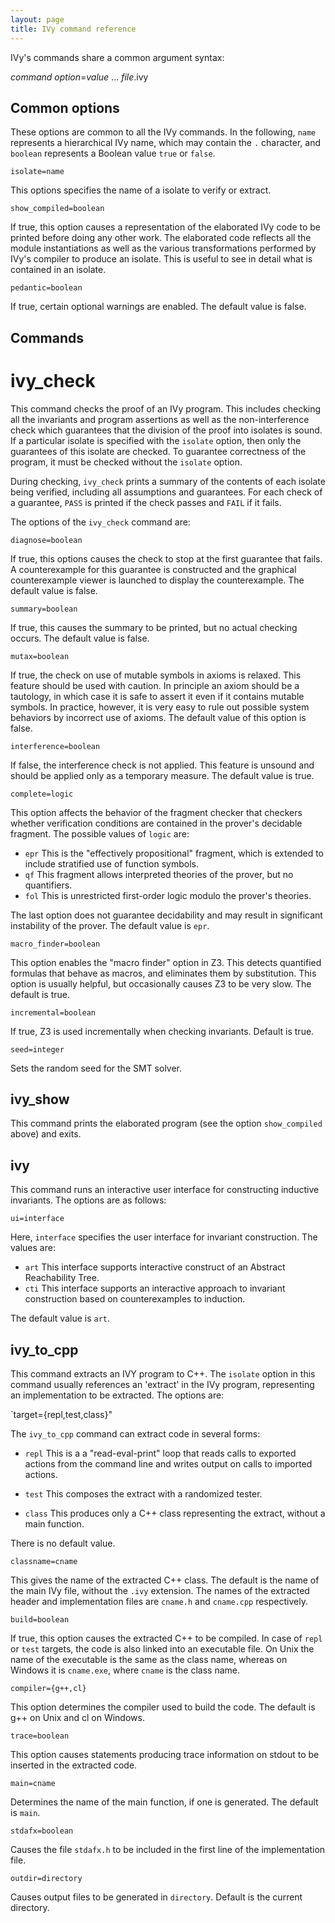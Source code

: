 ```yaml
---
layout: page
title: IVy command reference
---
```


IVy's commands share a common argument syntax:

*command* *option*=*value* ... *file*.ivy

Common options
--------------

These options are common to all the IVy commands. In the following,
`name` represents a hierarchical IVy name, which may contain the `.`
character, and `boolean` represents a Boolean value `true` or `false`.


`isolate=name`

This options specifies the name of a isolate to verify or extract. 

`show_compiled=boolean`

If true, this option causes a representation of the elaborated IVy
code to be printed before doing any other work. The elaborated code
reflects all the module instantiations as well as the various
transformations performed by IVy's compiler to produce an
isolate. This is useful to see in detail what is contained in an
isolate.

`pedantic=boolean`

If true, certain optional warnings are enabled. The default value is false.


Commands
--------

ivy_check
=========

This command checks the proof of an IVy program. This includes
checking all the invariants and program assertions as well as the
non-interference check which guarantees that the division of the proof
into isolates is sound. If a particular isolate is specified with the
`isolate` option, then only the guarantees of this isolate are
checked.  To guarantee correctness of the program, it must be checked
without the `isolate` option.

During checking, `ivy_check` prints a summary of the contents of each
isolate being verified, including all assumptions and guarantees. For
each check of a guarantee, `PASS` is printed if the check passes and
`FAIL` if it fails.

The options of the `ivy_check` command are:

`diagnose=boolean`

If true, this options causes the check to stop at the first guarantee
that fails. A counterexample for this guarantee is constructed and the
graphical counterexample viewer is launched to display the
counterexample. The default value is false.

`summary=boolean`

If true, this causes the summary to be printed, but no actual checking
occurs. The default value is false.

`mutax=boolean`

If true, the check on use of mutable symbols in axioms is
relaxed. This feature should be used with caution. In principle an
axiom should be a tautology, in which case it is safe to assert it
even if it contains mutable symbols. In practice, however, it is very
easy to rule out possible system behaviors by incorrect use of axioms.
The default value of this option is false.

`interference=boolean`

If false, the interference check is not applied. This feature is
unsound and should be applied only as a temporary measure. The default
value is true.

`complete=logic`

This option affects the behavior of the fragment checker that checkers
whether verification conditions are contained in the prover's
decidable fragment. The possible values of `logic` are: 

- `epr` This is the "effectively propositional" fragment, which is extended to
  include stratified use of function symbols.
- `qf` This fragment allows interpreted theories of the prover, but no quantifiers.
- `fol` This is unrestricted first-order logic modulo the prover's theories.

The last option does not guarantee decidability and may result in
significant instability of the prover. The default value is `epr`.

`macro_finder=boolean`

This option enables the "macro finder" option in Z3. This detects
quantified formulas that behave as macros, and eliminates them by
substitution. This option is usually helpful, but occasionally causes
Z3 to be very slow. The default is true.

`incremental=boolean`

If true, Z3 is used incrementally when checking invariants. Default is true.

`seed=integer`

Sets the random seed for the SMT solver. 

ivy_show
--------

This command prints the elaborated program (see the option
`show_compiled` above) and exits.


ivy
-----

This command runs an interactive user interface for constructing
inductive invariants. The options are as follows:

`ui=interface`

Here, `interface` specifies the user interface for invariant construction. The values are:

- `art` This interface supports interactive construct of an Abstract Reachability Tree.
- `cti` This interface supports an interactive approach to invariant construction based
   on counterexamples to induction.

The default value is `art`.

ivy_to_cpp
------------

This command extracts an IVY program to C++. The `isolate` option in
this command usually references an 'extract' in the IVy program,
representing an implementation to be extracted. The options are:

`target={repl,test,class}"

The `ivy_to_cpp` command can extract code in several forms:

- `repl` This is a a "read-eval-print" loop that reads calls to exported actions from the
command line and writes output on calls to imported actions. 

- `test` This composes the extract with a randomized tester.

- `class` This produces only a C++ class representing the extract, without a main function.

There is no default value.

`classname=cname`

This gives the name of the extracted C++ class. The default is the
name of the main IVy file, without the `.ivy` extension. The names of
the extracted header and implementation files are `cname.h` and
`cname.cpp` respectively.

`build=boolean`

If true, this option causes the extracted C++ to be compiled. In case
of `repl` or `test` targets, the code is also linked into an
executable file. On Unix the name of the executable is the same as the
class name, whereas on Windows it is `cname.exe`, where `cname` is the
class name.

`compiler={g++,cl}`

This option determines the compiler used to build the code. The default is g++
on Unix and cl on Windows.

`trace=boolean`

This option causes statements producing trace information on stdout to
be inserted in the extracted code.

`main=cname`

Determines the name of the main function, if one is generated. The default is `main`.

`stdafx=boolean`

Causes the file `stdafx.h` to be included in the first line of the implementation file.

`outdir=directory`

Causes output files to be generated in `directory`. Default is the current directory.

 
 

 